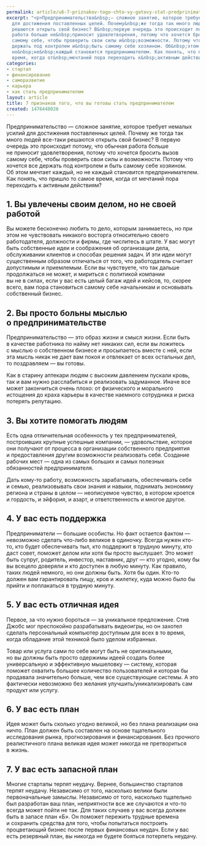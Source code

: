 ```yaml
---
permalink: article/u6-7-priznakov-togo-chto-vy-gotovy-stat-predprinimatelem
excerpt: "<p>Предпринимательство&nbsp;— сложное занятие, которое требует немалых усилий
  для достижения поставленных целей. Почему&nbsp;же тогда так много людей все-таки
  решаются открыть свой бизнес? В&nbsp;первую очередь это происходит потому, что обычная
  работа больше не&nbsp;приносит удовлетворения, потому что хочется бросить вызов
  самому себе, чтобы проверить свои силы и&nbsp;возможности. Потому что хочется все
  держать под контролем и&nbsp;быть самому себе хозяином. Об&nbsp;этом мечтает каждый,
  но&nbsp;не&nbsp;каждый становится предпринимателем. Как понять, что пришло то&nbsp;самое
  время, когда от&nbsp;мечтаний пора переходить к&nbsp;активным действиям? </p>"
categories:
- стартап
- финансирование
- саморазвитие
- карьера
- как стать предпринимателем
layout: article
title: 7 признаков того, что вы готовы стать предпринимателем
created: 1476448026
---
```

<p>Предпринимательство&nbsp;— сложное занятие, которое требует немалых усилий для достижения поставленных целей. Почему&nbsp;же тогда так много людей все-таки решаются открыть свой бизнес? В&nbsp;первую очередь это происходит потому, что обычная работа больше не&nbsp;приносит удовлетворения, потому что хочется бросить вызов самому себе, чтобы проверить свои силы и&nbsp;возможности. Потому что хочется все держать под контролем и&nbsp;быть самому себе хозяином. Об&nbsp;этом мечтает каждый, но&nbsp;не&nbsp;каждый становится предпринимателем. Как понять, что пришло то&nbsp;самое время, когда от&nbsp;мечтаний пора переходить к&nbsp;активным действиям? </p>
<h2>1. Вы&nbsp;увлечены своим делом, но&nbsp;не&nbsp;своей работой</h2>
<p>Вы&nbsp;можете бесконечно любить то&nbsp;дело, которым занимаетесь, но&nbsp;при этом не&nbsp;чувствовать никакого восторга относительно своего работодателя, должности и&nbsp;фирмы, где числитесь в&nbsp;штате. У&nbsp;вас могут быть собственные идеи и&nbsp;соображения об&nbsp;организации дела, обслуживании клиентов и&nbsp;способах решения задач. И&nbsp;эти идеи могут существенным образом отличаться от&nbsp;того, что работодатель считает допустимым и&nbsp;приемлемым. Если вы&nbsp;чувствуете, что так дальше продолжаться не&nbsp;может, и&nbsp;мириться с&nbsp;политикой компании вы&nbsp;не&nbsp;в&nbsp;силах, если у&nbsp;вас есть целый багаж идей и&nbsp;кейсов, то, скорее всего, вам пора становиться самому себе начальникам и&nbsp;основывать собственный бизнес.</p>
<h2>2. Вы&nbsp;просто больны мыслью о&nbsp;предпринимательстве</h2>
<p>Предпринимательство&nbsp;— это образ жизни и&nbsp;смысл жизни. Если быть в&nbsp;качестве работника по&nbsp;найму нет никаких сил, если вы&nbsp;ложитесь с&nbsp;мыслью о&nbsp;собственном бизнесе и&nbsp;просыпаетесь вместе с&nbsp;ней, если эта мысль никак не&nbsp;дает вам покоя и&nbsp;отвлекает от&nbsp;всех остальных дел, то&nbsp;поздравляем&nbsp;— вы&nbsp;готовы. </p>
<p>Как в&nbsp;старину аптекари людям с&nbsp;высоким давлением пускали кровь, так и&nbsp;вам нужно расслабиться и&nbsp;реализовать задуманное. Иначе все может закончиться очень плохо: от&nbsp;физического и&nbsp;морального истощения до&nbsp;краха карьеры в&nbsp;качестве наемного сотрудника и&nbsp;риска потерять репутацию. </p>
<h2>3. Вы&nbsp;хотите помогать людям</h2>
<p>Есть одна отличительная особенность у&nbsp;тех предпринимателей, построивших крупные успешные компании,&nbsp;— удовольствие, которое они получают от&nbsp;процесса в&nbsp;организации собственного предприятия и&nbsp;предоставления другим возможности реализовать себя. Создание рабочих мест&nbsp;— одна из&nbsp;самых больших и&nbsp;самых полезных обязанностей предпринимателя. </p>
<p>Дать кому-то работу, возможность зарабатывать, обеспечивать себя и&nbsp;семью, реализовывать свои знания и&nbsp;навыки, поднимать экономику региона и&nbsp;страны в&nbsp;целом&nbsp;— неописуемое чувство, в&nbsp;котором кроется и&nbsp;гордость, и&nbsp;эйфория, и&nbsp;азарт, и&nbsp;ответственность и&nbsp;многое другое. </p>
<h2>4. У&nbsp;вас есть поддержка</h2>
<p>Предприниматели&nbsp;— большие особисты. Но&nbsp;факт остается фактом&nbsp;— невозможно сделать что-либо великое в&nbsp;одиночку. Всегда нужен кто-то, кто будет обеспечивать тыл, кто поддержит в&nbsp;трудную минуту, кто даст совет, поможет делом или хотя&nbsp;бы просто выслушает. Это может быть супруг, родитель, инвестор, наставник, друг&nbsp;— кто угодно, кому&nbsp;бы вы&nbsp;всецело доверяли и&nbsp;кто доступен в&nbsp;любую минуту. Как правило, таких людей немного, но&nbsp;они должны быть. Хотя&nbsp;бы один. Кто-то должен вам гарантировать пищу, кров и&nbsp;жилетку, куда можно было&nbsp;бы прийти и&nbsp;поплакаться в&nbsp;трудную минуту. </p>
<h2>5. У&nbsp;вас есть отличная идея</h2>
<p>Первое, за&nbsp;что нужно бороться&nbsp;— за&nbsp;уникальное предложение. Стив Джобс мог преспокойно разрабатывать видеоигры, но&nbsp;он&nbsp;захотел сделать персональный компьютер доступным для всех в&nbsp;то&nbsp;время, когда обладание этой техникой было уделом избранных. </p>
<p>Товар или услуга сами по&nbsp;себе могут быть не&nbsp;оригинальными, но&nbsp;вы&nbsp;должны быть просто одержимы идеей создать более универсальную и&nbsp;эффективную мышеловку&nbsp;— систему, которая поможет охватить большее количество пользователей и&nbsp;которая&nbsp;бы продавала значительно больше, чем все существующие системы. А&nbsp;это фактически невозможно без желания улучшить/уникализировать сам продукт или услугу. </p>
<h2>6. У&nbsp;вас есть план</h2>
<p>Идея может быть сколько угодно великой, но&nbsp;без плана реализации она ничто. План должен быть составлен на&nbsp;основе тщательного исследования рынка, прогнозирования и&nbsp;финансирования. Без прочного реалистичного плана великая идея может никогда не&nbsp;претвориться в&nbsp;жизнь.</p>
<h2>7. У&nbsp;вас есть запасной план</h2>
<p>Многие стартапы терпят неудачу. Вернее, большинство стартапов терпят неудачу. Независимо от&nbsp;того, насколько велики были первоначальные замыслы. Независимо от&nbsp;того, насколько тщательно был разработан ваш план, неприятности все&nbsp;же случаются и&nbsp;что-то всегда может пойти не&nbsp;так. Для таких случаев у&nbsp;вас всегда должен быть в&nbsp;запасе план «Б». Он&nbsp;поможет пережить трудные времена и&nbsp;сохранить средства для того, чтобы попытаться построить процветающий бизнес после первых финансовых неудач. Если у&nbsp;вас есть резервный план, вы&nbsp;никогда не&nbsp;будете бояться потерпеть неудачу.</p>
